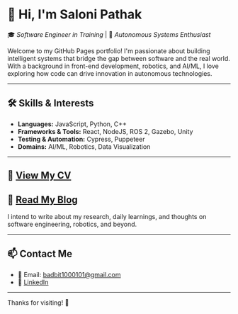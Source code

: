 # 👋 Hi, I'm Saloni Pathak

🎓 *Software Engineer in Training* | 🤖 *Autonomous Systems Enthusiast*

Welcome to my GitHub Pages portfolio! I'm passionate about building intelligent systems that bridge the gap between software and the real world. With a background in front-end development, robotics, and AI/ML, I love exploring how code can drive innovation in autonomous technologies.

---

## 🛠️ Skills & Interests

- **Languages:** JavaScript, Python, C++
- **Frameworks & Tools:** React, NodeJS, ROS 2, Gazebo, Unity
- **Testing & Automation:** Cypress, Puppeteer
- **Domains:** AI/ML, Robotics, Data Visualization

---

## 📄 [View My CV](assets/CV-SaloniPathak.pdf)

## 📝 [Read My Blog](blog/index.html)

I intend to write about my research, daily learnings, and thoughts on software engineering, robotics, and beyond.

---

## 📫 Contact Me

- 📧 Email: badbit1000101@gmail.com  
- 🔗 [LinkedIn](https://www.linkedin.com/in/saloni-pathak-a35016166/)

---

Thanks for visiting! 🌟
